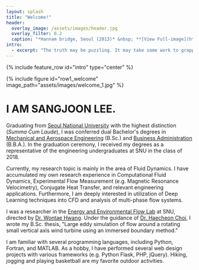 ```yaml
---
layout: splash
title: "Welcome!"
header:
  overlay_image: /assets/images/header.jpg
  overlay_filter: 0.2
  caption: "*Hannam bridge, Seoul (2013)* &nbsp; **[View Full-image](https://sangjoonlee.tk/assets/photographs/hannam_bridge_seoul_2013.jpg)**"
intro: 
  - excerpt: "The truth may be puzzling. It may take some work to grapple with. It may be counterintuitive. It may contradict deeply held prejudices. It may not be consonant with what we desperately want to be true. **But our preferences do not determine what's true.** &nbsp; <small>- *Carl Sagan*</small>"
---
```


{% include feature_row id="intro" type="center" %}

{% include figure id="row1_welcome" image_path="assets/images/welcome_1.jpg" %}

# I AM SANGJOON LEE.

Graduating from [Seoul National University](http://useoul.edu/) with the highest distinction (*Summa Cum Laude*), I was conferred dual Bachelor's degrees in [Mechanical and Aerospace Engineering](http://me.snu.ac.kr/eng/default.asp) (B.Sc.) and [Business Administration](http://cba.snu.ac.kr/en) (B.B.A.). In the graduation ceremony, I received my degrees as a representative of the engineering undergraduates at SNU in the class of 2018.

Currently, my research topic is mainly in the area of Fluid Dynamics. I have accumulated my own research experience in Computational Fluid Dynamics, Experimental Flow Measurement (e.g. Magnetic Resonance Velocimetry), Conjugate Heat Transfer, and relevant engineering applications. Furthermore, I am deeply interested in utilization of Deep Learning techniques into CFD and analysis of multi-phase flow systems.

I was a researcher in the [Energy and Environmental Flow Lab](http://eeflow.snu.ac.kr/) at SNU, directed by [Dr. Wontae Hwang](http://me.snu.ac.kr/eng/01_intro/faculty_view.asp?pid=137). Under the guidance of [Dr. Haecheon Choi](http://me.snu.ac.kr/eng/01_intro/faculty_view.asp?pid=39), I wrote my B.Sc. thesis, "Large eddy simulation of flow around a rotating small vertical axis wind turbine using an immersed boundary method."

I am familiar with several programming languages, including Python, Fortran, and MATLAB. As a hobby, I have performed several web design projects with various frameworks (e.g. Python Flask, PHP, jQuery). Hiking, jogging and playing basketball are my favorite outdoor activities.

<style>
figure {
	margin-bottom: 0px;
}
</style>